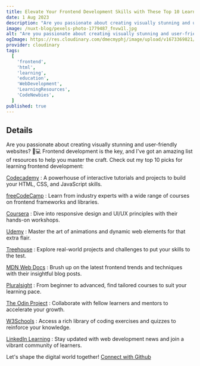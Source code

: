 ```yaml
---
title: Elevate Your Frontend Development Skills with These Top 10 Learning Platforms!
date: 1 Aug 2023
description: "Are you passionate about creating visually stunning and user-friendly websites? 🎨💻 Frontend development is the key, and I've got an amazing list of resources to help you master the craft. Check out my top 10 picks for learning frontend development"
image: /nuxt-blog/pexels-photo-1779487_fnvw1l.jpg
alt: "Are you passionate about creating visually stunning and user-friendly websites? 🎨💻 Frontend development is the key, and I've got an amazing list of resources to help you master the craft. Check out my top 10 picks for learning frontend development:"
ogImage: https://res.cloudinary.com/dmecmyphj/image/upload/v1673369821/cld-sample-3.jpg
provider: cloudinary
tags:
  [
    'frontend',
    'html',
    'learning',
    'education',
    'WebDevelopment',
    'LearningResources',
    'CodeNewbies',
  ]
published: true
---
```


## Details

Are you passionate about creating visually stunning and user-friendly websites? 🎨💻 Frontend development is the key, and I've got an amazing list of resources to help you master the craft. Check out my top 10 picks for learning frontend development:

[Codecademy](https://www.codecademy.com/) : A powerhouse of interactive tutorials and projects to build your HTML, CSS, and JavaScript skills.

[freeCodeCamp](https://www.freecodecamp.org/) : Learn from industry experts with a wide range of courses on frontend frameworks and libraries.

[Coursera](https://www.coursera.org/) : Dive into responsive design and UI/UX principles with their hands-on workshops.

[Udemy](https://www.udemy.com/) : Master the art of animations and dynamic web elements for that extra flair.

[Treehouse](https://teamtreehouse.com/) : Explore real-world projects and challenges to put your skills to the test.

[MDN Web Docs](https://developer.mozilla.org/) : Brush up on the latest frontend trends and techniques with their insightful blog posts.

[Pluralsight](https://www.pluralsight.com/) : From beginner to advanced, find tailored courses to suit your learning pace.

[The Odin Project](https://www.theodinproject.com/) : Collaborate with fellow learners and mentors to accelerate your growth.

[W3Schools](https://www.w3schools.com/) : Access a rich library of coding exercises and quizzes to reinforce your knowledge.

[LinkedIn Learning](https://www.linkedin.com/learning)
: Stay updated with web development news and join a vibrant community of learners.

Let's shape the digital world together!
[Connect with Github](https://github.com/mohin7)
